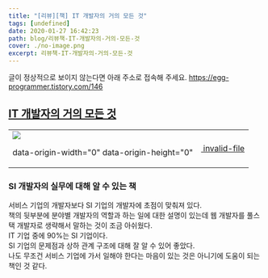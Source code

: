 ```yaml
---
title: "[리뷰][책] IT 개발자의 거의 모든 것"
tags: [undefined]
date: 2020-01-27 16:42:23
path: blog/리뷰책-IT-개발자의-거의-모든-것
cover: ./no-image.png
excerpt: 리뷰책-IT-개발자의-거의-모든-것
---
```

글이 정상적으로 보이지 않는다면 아래 주소로 접속해 주세요.
https://egg-programmer.tistory.com/146
## [IT 개발자의 거의 모든 것](http://www.yes24.com/Product/Goods/74098150?Acode=101)

<div class="imageblock dual" style="text-align: center;"><table border="0" cellpadding="0" cellspacing="5" style="margin: 0 auto;"><tr><td><img src="http://cfs.tistory.com/attach/3366738/kage@bfbR7n/btqByFlDosx/PWffm6AJyAiSCkrdr0V0J1/img.jpg"/><p class="cap1">data-origin-width="0" data-origin-height="0"</p></td><td><a href="https://egg-programmer.tistory.com/attachment/"><img alt="" src="https://t1.daumcdn.net/tistory_admin/assets/blog/20200615170305/blogs/image/extension/unknown.gif?_version_=20200615170305" style="vertical-align: middle;"> invalid-file</img></a></td></tr></table></div>

### SI 개발자의 실무에 대해 알 수 있는 책

서비스 기업의 개발자보다 SI 기업의 개발자에 초점이 맞춰져 있다.  
책의 뒷부분에 분야별 개발자의 역할과 하는 일에 대한 설명이 있는데 웹 개발자를 풀스택 개발자로 생략해서 말하는 것이 조금 아쉬웠다.  
IT 기업 중에 90%는 SI 기업이다.  
SI 기업의 문제점과 상하 관계 구조에 대해 잘 알 수 있어 좋았다.  
나도 무조건 서비스 기업에 가서 일해야 한다는 마음이 있는 것은 아니기에 도움이 되는 책인 것 같다. 